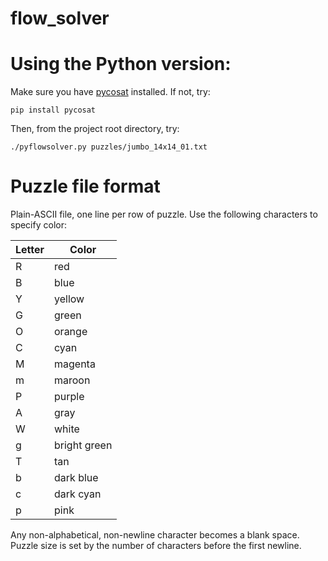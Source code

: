 flow_solver
===========

    
Using the Python version:
=========================

Make sure you have [pycosat](https://github.com/ContinuumIO/pycosat) installed. If not, try:

    pip install pycosat
    
Then, from the project root directory, try:

    ./pyflowsolver.py puzzles/jumbo_14x14_01.txt

Puzzle file format
==================

Plain-ASCII file, one line per row of puzzle. Use the following
characters to specify color:

| Letter | Color        |
|--------|--------------|
| R      | red          |
| B      | blue         |
| Y      | yellow       |
| G      | green        |
| O      | orange       |
| C      | cyan         |
| M      | magenta      |
| m      | maroon       |
| P      | purple       |
| A      | gray         |
| W      | white        |
| g      | bright green |
| T      | tan          |
| b      | dark blue    |
| c      | dark cyan    |
| p      | pink         |

Any non-alphabetical, non-newline character becomes a blank space.
Puzzle size is set by the number of characters before the first
newline.



